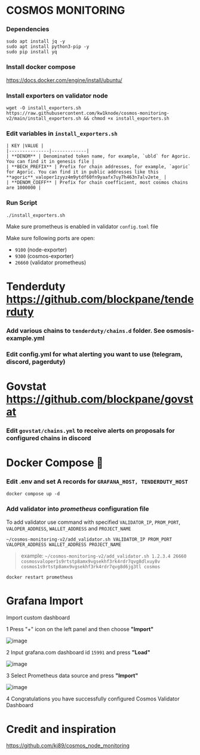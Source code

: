 # COSMOS MONITORING

### Dependencies

```
sudo apt install jq -y
sudo apt install python3-pip -y
sudo pip install yq
```
### Install docker compose
https://docs.docker.com/engine/install/ubuntu/

### Install exporters on validator node
```
wget -O install_exporters.sh https://raw.githubusercontent.com/kw1knode/cosmos-monitoring-v2/main/install_exporters.sh && chmod +x install_exporters.sh
```
### Edit variables in `install_exporters.sh`

```
| KEY |VALUE |
|---------------|-------------|
| **DENOM** | Denominated token name, for example, `ubld` for Agoric. You can find it in genesis file |
| **BECH_PREFIX** | Prefix for chain addresses, for example, `agoric` for Agoric. You can find it in public addresses like this **agoric**_valoper1zyyz4m9ytdf60fn9yaafx7uy7h463n7alv2ete_ |
| **DENOM_COEFF** | Prefix for chain coefficient, most cosmos chains are 1000000 |
```
### Run Script

`./install_exporters.sh`

Make sure prometheus is enabled in validator `config.toml` file

Make sure following ports are open:
- `9100` (node-exporter)
- `9300` (cosmos-exporter)
- `26660` (validator prometheus)

# Tenderduty https://github.com/blockpane/tenderduty

### Add various chains to `tenderduty/chains.d` folder. See osmosis-example.yml 

### Edit config.yml for what alerting you want to use (telegram, discord, pagerduty)

# Govstat https://github.com/blockpane/govstat

### Edit `govstat/chains.yml` to receive alerts on proposals for configured chains in discord

# Docker Compose 🐳

### Edit .env and set A records for `GRAFANA_HOST, TENDERDUTY_HOST`
`docker compose up -d`

### Add validator into _prometheus_ configuration file
To add validator use command with specified `VALIDATOR_IP`, `PROM_PORT`, `VALOPER_ADDRESS`, `WALLET_ADDRESS` and `PROJECT_NAME`
```
~/cosmos-monitoring-v2/add_validator.sh VALIDATOR_IP PROM_PORT VALOPER_ADDRESS WALLET_ADDRESS PROJECT_NAME
```

> example: ```~/cosmos-monitoring-v2/add_validator.sh 1.2.3.4 26660 cosmosvaloper1s9rtstp8amx9vgsekhf3rk4rdr7qvg8dlxuy8v cosmos1s9rtstp8amx9vgsekhf3rk4rdr7qvg8d6jg3tl cosmos```

`docker restart prometheus`


# Grafana Import


Import custom dashboard

1 Press "+" icon on the left panel and then choose **"Import"**

![image](https://user-images.githubusercontent.com/50621007/160622732-aa9fe887-823c-4586-9fad-4c2c7fdf5011.png)

2 Input grafana.com dashboard id `15991` and press **"Load"**

![image](https://user-images.githubusercontent.com/50621007/160625753-b9f11287-a3ba-4529-96f9-7c9113c6df3a.png)

3 Select Prometheus data source and press **"Import"**

![image](https://user-images.githubusercontent.com/50621007/160623287-0340acf8-2d30-47e7-8a3a-56295bea8a15.png)

4 Congratulations you have successfully configured Cosmos Validator Dashboard

# Credit and inspiration 
https://github.com/kj89/cosmos_node_monitoring
